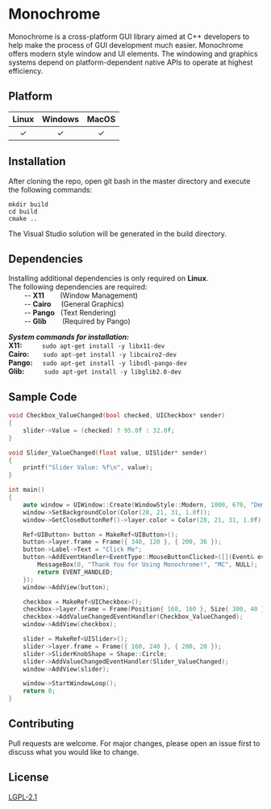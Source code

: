 # Monochrome

Monochrome is a cross-platform GUI library aimed at C++ developers to help make the process of GUI development much easier. Monochrome offers modern style window and UI elements. The windowing and graphics systems depend on platform-dependent native APIs to operate at highest efficiency.

## Platform

| Linux | Windows | MacOS |
|:--------:| :-: | :-: |
| ✓    | ✓ | ✓

## Installation

After cloning the repo, open git bash in the master directory and execute the following commands:
```
mkdir build
cd build
cmake ..
```

The Visual Studio solution will be generated in the build directory.

## Dependencies

Installing additional dependencies is only required on **Linux**.  
The following dependencies are required:  
&nbsp;&nbsp;&nbsp;&nbsp;&nbsp;&nbsp;&nbsp;&nbsp;-- **X11** &nbsp;&nbsp;&nbsp;&nbsp;&nbsp;&nbsp;&nbsp;(Window Management)  
&nbsp;&nbsp;&nbsp;&nbsp;&nbsp;&nbsp;&nbsp;&nbsp;-- **Cairo** &nbsp;&nbsp;&nbsp;&nbsp;(General Graphics)  
&nbsp;&nbsp;&nbsp;&nbsp;&nbsp;&nbsp;&nbsp;&nbsp;-- **Pango** &nbsp;&nbsp;(Text Rendering)  
&nbsp;&nbsp;&nbsp;&nbsp;&nbsp;&nbsp;&nbsp;&nbsp;-- **Glib** &nbsp;&nbsp;&nbsp;&nbsp;&nbsp;&nbsp;&nbsp;(Required by Pango)  

***System commands for installation:***  
**X11:**&nbsp;&nbsp;&nbsp;&nbsp;&nbsp;&nbsp;&nbsp;&nbsp;&nbsp;&nbsp;```sudo apt-get install -y libx11-dev```  
**Cairo:**&nbsp;&nbsp;&nbsp;&nbsp;&nbsp;&nbsp;&nbsp;```sudo apt-get install -y libcairo2-dev```  
**Pango:**&nbsp;&nbsp;&nbsp;&nbsp;&nbsp;```sudo apt-get install -y libsdl-pango-dev```  
**Glib:**&nbsp;&nbsp;&nbsp;&nbsp;&nbsp;&nbsp;&nbsp;&nbsp;&nbsp;&nbsp;```sudo apt-get install -y libglib2.0-dev```  

## Sample Code

```cpp
void Checkbox_ValueChanged(bool checked, UICheckbox* sender)
{
	slider->Value = (checked) ? 95.0f : 32.0f;
}

void Slider_ValueChanged(float value, UISlider* sender)
{
	printf("Slider Value: %f\n", value);
}

int main()
{
	auto window = UIWindow::Create(WindowStyle::Modern, 1000, 670, "Demo App");
	window->SetBackgroundColor(Color(28, 21, 31, 1.0f));
	window->GetCloseButtonRef()->layer.color = Color(28, 21, 31, 1.0f);

	Ref<UIButton> button = MakeRef<UIButton>();
	button->layer.frame = Frame({ 340, 120 }, { 200, 36 });
	button->Label->Text = "Click Me";
	button->AddEventHandler<EventType::MouseButtonClicked>([](Event& evt, UIView* sender) -> bool {
		MessageBox(0, "Thank You for Using Monochrome!", "MC", NULL);
		return EVENT_HANDLED; 
	});
	window->AddView(button);

	checkbox = MakeRef<UICheckbox>();
	checkbox->layer.frame = Frame(Position{ 160, 160 }, Size{ 300, 40 });
	checkbox->AddValueChangedEventHandler(Checkbox_ValueChanged);
	window->AddView(checkbox);

	slider = MakeRef<UISlider>();
	slider->layer.frame = Frame({ 160, 240 }, { 200, 20 });
	slider->SliderKnobShape = Shape::Circle;
	slider->AddValueChangedEventHandler(Slider_ValueChanged);
	window->AddView(slider);

	window->StartWindowLoop();
	return 0;
}
```

## Contributing
Pull requests are welcome. For major changes, please open an issue first to discuss what you would like to change.

## License
[LGPL-2.1](https://www.gnu.org/licenses/old-licenses/lgpl-2.1.en.html)
